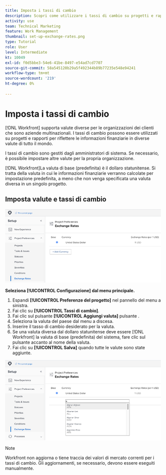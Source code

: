 ```yaml
---
title: Imposta i tassi di cambio
description: Scopri come utilizzare i tassi di cambio su progetti e rapporti per riflettere le informazioni finanziarie in diverse valute di tutto il mondo.
activity: use
team: Technical Marketing
feature: Work Management
thumbnail: set-up-exchange-rates.png
type: Tutorial
role: User
level: Intermediate
kt: 10049
exl-id: f0d5bbe3-54e6-41be-8497-e54ad7cd7707
source-git-commit: 58a545120b29a5f492344b89b77235e548e94241
workflow-type: tm+mt
source-wordcount: '219'
ht-degree: 0%

---
```


# Imposta i tassi di cambio

[!DNL Workfront] supporta valute diverse per le organizzazioni dei clienti che sono aziende multinazionali. I tassi di cambio possono essere utilizzati su progetti e rapporti per riflettere le informazioni finanziarie in diverse valute di tutto il mondo.

I tassi di cambio sono gestiti dagli amministratori di sistema. Se necessario, è possibile impostare altre valute per la propria organizzazione.

[!DNL Workfront]La valuta di base (predefinita) è il dollaro statunitense. Si tratta della valuta in cui le informazioni finanziarie verranno calcolate per impostazione predefinita, a meno che non venga specificata una valuta diversa in un singolo progetto.

## Imposta valute e tassi di cambio

![Immagine della selezione dei tassi di cambio](assets/setting-up-finances-4.png)

**Seleziona [!UICONTROL Configurazione] dal menu principale.**

1. Espandi **[!UICONTROL Preferenze del progetto]** nel pannello del menu a sinistra.
1. Fai clic su **[!UICONTROL Tassi di cambio]**.
1. Fai clic sul pulsante **[!UICONTROL Aggiungi valuta]** pulsante .
1. Seleziona la valuta del paese dal menu a discesa.
1. Inserire il tasso di cambio desiderato per la valuta.
1. Se una valuta diversa dal dollaro statunitense deve essere [!DNL Workfront] la valuta di base (predefinita) del sistema, fare clic sul pulsante accanto al nome della valuta.
1. Fai clic su **[!UICONTROL Salva]** quando tutte le valute sono state aggiunte.

![Immagine dell&#39;aggiunta di una valuta all&#39;elenco dei tassi di cambio](assets/setting-up-finances-5.png)

>[!NOTE]
>
>Workfront non aggiorna o tiene traccia dei valori di mercato correnti per i tassi di cambio. Gli aggiornamenti, se necessario, devono essere eseguiti manualmente.
